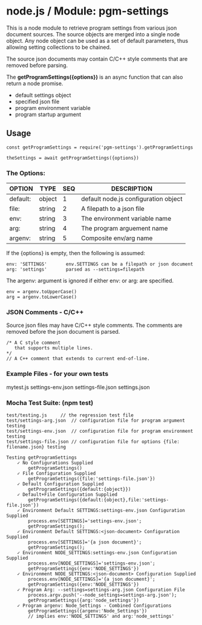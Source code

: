 ﻿
# node.js / Module: pgm-settings

This is a node module to retrieve program settings from various json document sources. The source objects are merged into a single node object. Any node object can be used as a set of default parameters, thus allowing setting collections to be chained.

The source json documents may contain C/C++ style comments that are removed before parsing.

The **getProgramSettings({options})** is an async function that can also return a node promise.

* default settings object
* specified json file
* program environment variable
* program startup argument

## Usage

    const getProgramSettings = require('pgm-settings').getProgramSettings

    theSettings = await getProgramSettings({options})

### The Options:

| OPTION   | TYPE  | SEQ | DESCRIPTION  |
|--|--|--|--|
| default: | object | 1 | default node.js configuration object |
| file:    | string | 2 | A filepath to a json file |
| env:     | string | 3 | The environment variable name |
| arg:     | string | 4 | The program arguement name |
| argenv:  | string | 5 | Composite env/arg name |

If the {options} is empty, then the following is assumed:

    env: 'SETTINGS'       env.SETTINGS can be a filepath or json document
    arg: 'settings'       parsed as --settings=filepath

The argenv: argument is ignored if either env: or arg: are specified.

    env = argenv.toUpperCase()
    arg = argenv.toLowerCase()

### JSON Comments - C/C++

Source json files may have C/C++ style comments. The comments are removed before the json document is parsed.

    /* A C style comment
       that supports multiple lines.
    */
    // A C++ comment that extends to current end-of-line.

### Example Files - for your own tests
mytest.js
settings-env.json
settings-file.json
settings.json

### Mocha Test Suite: (npm test)

    test/testing.js		// the regression test file
    test/settings-arg.json	// configuration file for program argument testing
    test/settings-env.json	// configuration file for program environment testing
    test/settings-file.json	// configuration file for options {file: filename.json} testing

    Testing getProgramSettings
        ✓ No Configurations Supplied
            getProgramSettings()
        ✓ File Configuration Supplied
            getProgramSettings({file:'settings-file.json'})
        ✓ Default Configuration Supplied
            getProgramSettings({default:{object}})
        ✓ Default+File Configuration Supplied
            getProgramSettings({default:{object},file:'settings-file.json'})
        ✓ Environment Default SETTINGS:settings-env.json Configuration Supplied
            process.env[SETTINGS]='settings-env.json';
            getProgramSettings();
        ✓ Environment Default SETTINGS:<json-document> Configuration Supplied
            process.env[SETTINGS]='{a json document}';
            getProgramSettings();
        ✓ Environment NODE_SETTINGS:settings-env.json Configuration Supplied
            process.env[NODE_SETTINGS]='settings-env.json';
            getProgramSettings({env:'NODE_SETTINGS'})
        ✓ Environment NODE_SETTINGS:<json-document> Configuration Supplied
            process.env[NODE_SETTINGS]='{a json document}';
            getProgramSettings({env:'NODE_SETTINGS'})
        ✓ Program Arg: --settings=settings-arg.json Configuration File
            process.argv.push('--node_settings=settings-arg.json');
            getProgramSettings({arg:'node_settings'})
        ✓ Program argenv: Node_Settings - Combined Configurations
            getProgramSettings({argenv:'Node_Settings'})
            // implies env:'NODE_SETTINGS' and arg:'node_settings'

